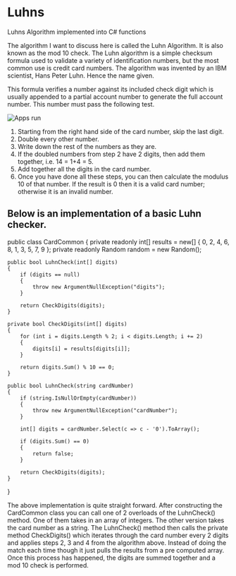 
# Luhns
Luhns Algorithm implemented into C# functions

The algorithm I want to discuss here is called the Luhn Algorithm. It is also known as the mod 10 check. The Luhn algorithm is a simple checksum formula used to validate a variety of identification numbers, but the most common use is credit card numbers. The algorithm was invented by an IBM scientist, Hans Peter Luhn. Hence the name given.

This formula verifies a number against its included check digit which is usually appended to a partial account number to generate the full account number. This number must pass the following test.

 ![Apps run](Luhns/luhns.png)

1. Starting from the right hand side of the card number, skip the last digit.
2. Double every other number.
3. Write down the rest of the numbers as they are.
4. If the doubled numbers from step 2 have 2 digits, then add them together, i.e. 14  = 1+4 = 5.
5. Add together all the digits in the card number.
6. Once you have done all these steps, you can then calculate the modulus 10 of that number. If the result is 0 then it is a valid card number; otherwise it is an invalid number.


## Below is an implementation of a basic Luhn checker.

public class CardCommon
{
    private readonly int[] results = new[] { 0, 2, 4, 6, 8, 1, 3, 5, 7, 9 };
    private readonly Random random = new Random();
 
    public bool LuhnCheck(int[] digits)
    {
        if (digits == null)
        {
            throw new ArgumentNullException("digits");
        }
 
        return CheckDigits(digits);
    }
 
    private bool CheckDigits(int[] digits)
    {
        for (int i = digits.Length % 2; i < digits.Length; i += 2)
        {
            digits[i] = results[digits[i]];
        }
 
        return digits.Sum() % 10 == 0;
    }
 
    public bool LuhnCheck(string cardNumber)
    {
        if (string.IsNullOrEmpty(cardNumber))
        {
            throw new ArgumentNullException("cardNumber");
        }
 
        int[] digits = cardNumber.Select(c => c - '0').ToArray();
 
        if (digits.Sum() == 0)
        {
            return false;
        }
 
        return CheckDigits(digits);
    }
}

The above implementation is quite straight forward. After constructing the CardCommon class you can call one of 2 overloads of the LuhnCheck()  method. One of them takes in an array of integers. The other version takes the card number as a string. The LuhnCheck() method then calls the private method CheckDigits() which iterates through the card number every 2 digits and applies steps 2, 3 and 4 from the algorithm above. Instead of doing the match each time though it just pulls the results from a pre computed array. Once this process has happened, the digits are summed together and a mod 10 check is performed.


